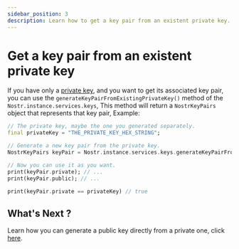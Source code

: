 ```yaml
---
sidebar_position: 3
description: Learn how to get a key pair from an existent private key.
---
```



# Get a key pair from an existent private key

If you have only a [private key](./generate-private-key-directly), and you want to get its associated key pair, you can use the `generateKeyPairFromExistingPrivateKey()` method of the `Nostr.instance.services.keys`, This method will return a `NostrKeyPairs` object that represents that key pair, Example:

```dart
// The private key, maybe the one you generated separately.
final privateKey = "THE_PRIVATE_KEY_HEX_STRING";

// Generate a new key pair from the private key.
NostrKeyPairs keyPair = Nostr.instance.services.keys.generateKeyPairFromExistingPrivateKey(privateKey);

// Now you can use it as you want.
print(keyPair.private); // ...
print(keyPair.public); // ...

print(keyPair.private == privateKey) // true
```

## What's Next ?

Learn how you can generate a public key directly from a private one, click [here](./get-a-public-key-from-private-key).
